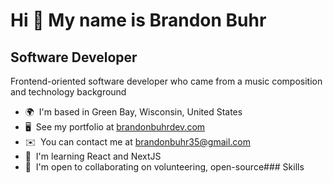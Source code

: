 Hi 👋 My name is Brandon Buhr
=============================

Software Developer
------------------

Frontend-oriented software developer who came from a music composition and technology background

*   🌍  I'm based in Green Bay, Wisconsin, United States
*   🖥️  See my portfolio at [brandonbuhrdev.com](http://brandonbuhrdev.com/)
*   ✉️  You can contact me at [brandonbuhr35@gmail.com](mailto:brandonbuhr35@gmail.com)
*   🧠  I'm learning React and NextJS
*   🤝  I'm open to collaborating on volunteering, open-source### Skills
